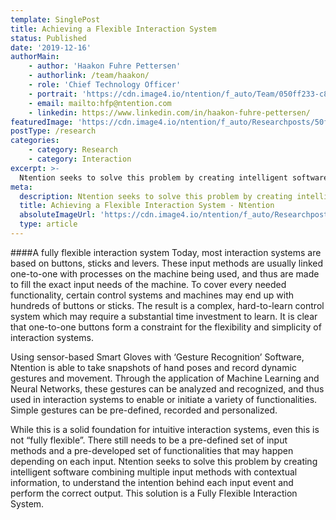 ```yaml
---
template: SinglePost
title: Achieving a Flexible Interaction System
status: Published
date: '2019-12-16'
authorMain:
    - author: 'Haakon Fuhre Pettersen'
    - authorlink: /team/haakon/
    - role: 'Chief Technology Officer'
    - portrait: 'https://cdn.image4.io/ntention/f_auto/Team/050ff233-c8ca-44ec-8c0a-b4de723884a6.Jpeg'
    - email: mailto:hfp@ntention.com
    - linkedin: https://www.linkedin.com/in/haakon-fuhre-pettersen/
featuredImage: 'https://cdn.image4.io/ntention/f_auto/Researchposts/50ff170f-b171-4d1a-aef4-eaaaa2562c2f.Jpeg'
postType: /research
categories:
    - category: Research
    - category: Interaction
excerpt: >-
  Ntention seeks to solve this problem by creating intelligent software combining multiple input methods with contextual information, to understand the intention behind each input event and perform the correct output.
meta:
  description: Ntention seeks to solve this problem by creating intelligent software combining multiple input methods with contextual information, to understand the intention behind each input event and perform the correct output.
  title: Achieving a Flexible Interaction System - Ntention
  absoluteImageUrl: 'https://cdn.image4.io/ntention/f_auto/Researchposts/50ff170f-b171-4d1a-aef4-eaaaa2562c2f.Jpeg'
  type: article
---
```

####A fully flexible interaction system
Today, most interaction systems are based on buttons, sticks and levers. These input methods are usually linked one-to-one with processes on the machine being used, and thus are made to fill the exact input needs of the machine. To cover every needed functionality, certain control systems and machines may end up with hundreds of buttons or sticks. The result is a complex, hard-to-learn control system which may require a substantial time investment to learn. It is clear that one-to-one buttons form a constraint for the flexibility and simplicity of interaction systems.  

Using sensor-based Smart Gloves with ‘Gesture Recognition’ Software, Ntention is able to take snapshots of hand poses and record dynamic gestures and movement. Through the application of Machine Learning and Neural Networks, these gestures can be analyzed and recognized, and thus used in interaction systems to enable or initiate a variety of functionalities. Simple gestures can be pre-defined, recorded and personalized.  

While this is a solid foundation for intuitive interaction systems, even this is not “fully flexible”. There still needs to be a pre-defined set of input methods and a pre-developed set of functionalities that may happen depending on each input. Ntention seeks to solve this problem by creating intelligent software combining multiple input methods with contextual information, to understand the intention behind each input event and perform the correct output. This solution is a Fully Flexible Interaction System.
